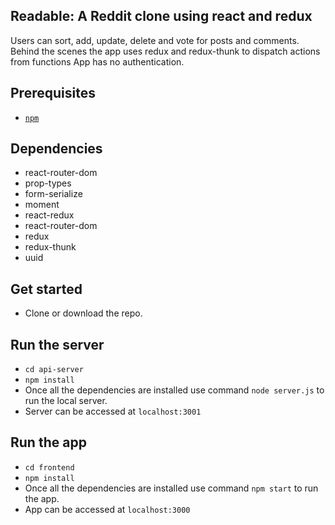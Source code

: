 ## Readable: A Reddit clone using react and redux
Users can sort, add, update, delete and vote for posts and comments. Behind the scenes the app uses redux and redux-thunk to dispatch actions from functions
App has no authentication.

## Prerequisites
* [`npm`](https://www.npmjs.com/)

## Dependencies
* react-router-dom
* prop-types
* form-serialize
* moment
* react-redux
* react-router-dom
* redux
* redux-thunk
* uuid

## Get started
* Clone or download the repo.

## Run the server
* `cd api-server`
* `npm install`
* Once all the dependencies are installed use command `node server.js` to run the local server.
* Server can be accessed at `localhost:3001`

## Run the app
* `cd frontend`
* `npm install`
* Once all the dependencies are installed use command `npm start` to run the app.
* App can be accessed at `localhost:3000`
